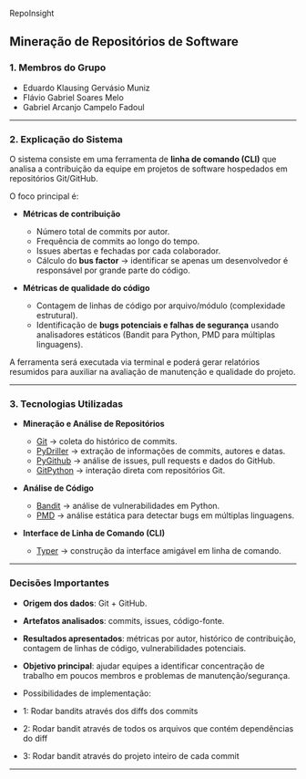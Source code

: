 RepoInsight
## Mineração de Repositórios de Software  

### 1. Membros do Grupo  
- Eduardo Klausing Gervásio Muniz 
- Flávio Gabriel Soares Melo  
- Gabriel Arcanjo Campelo Fadoul
  
---

### 2. Explicação do Sistema  
O sistema consiste em uma ferramenta de **linha de comando (CLI)** que analisa a contribuição da equipe em projetos de software hospedados em repositórios Git/GitHub.  

O foco principal é:  
- **Métricas de contribuição**  
  - Número total de commits por autor.  
  - Frequência de commits ao longo do tempo.  
  - Issues abertas e fechadas por cada colaborador.  
  - Cálculo do **bus factor** → identificar se apenas um desenvolvedor é responsável por grande parte do código.  

- **Métricas de qualidade do código**  
  - Contagem de linhas de código por arquivo/módulo (complexidade estrutural).  
  - Identificação de **bugs potenciais e falhas de segurança** usando analisadores estáticos (Bandit para Python, PMD para múltiplas linguagens).  

A ferramenta será executada via terminal e poderá gerar relatórios resumidos para auxiliar na avaliação de manutenção e qualidade do projeto.  

---

### 3. Tecnologias Utilizadas  

- **Mineração e Análise de Repositórios**  
  - [Git](https://git-scm.com/) → coleta do histórico de commits.  
  - [PyDriller](https://github.com/ishepard/pydriller) → extração de informações de commits, autores e datas.  
  - [PyGithub](https://github.com/PyGithub/PyGithub) → análise de issues, pull requests e dados do GitHub.  
  - [GitPython](https://github.com/gitpython-developers/GitPython) → interação direta com repositórios Git.  

- **Análise de Código**  
  - [Bandit](https://github.com/PyCQA/bandit) → análise de vulnerabilidades em Python.  
  - [PMD](https://github.com/pmd/pmd) → análise estática para detectar bugs em múltiplas linguagens.  

- **Interface de Linha de Comando (CLI)**  
  - [Typer](https://github.com/fastapi/typer) → construção da interface amigável em linha de comando.  

---

### Decisões Importantes  
- **Origem dos dados**: Git + GitHub.  
- **Artefatos analisados**: commits, issues, código-fonte.  
- **Resultados apresentados**: métricas por autor, histórico de contribuição, contagem de linhas de código, vulnerabilidades potenciais.  
- **Objetivo principal**: ajudar equipes a identificar concentração de trabalho em poucos membros e problemas de manutenção/segurança.

- Possibilidades de implementação:
- 1: Rodar bandits através dos diffs dos commits
- 2: Rodar bandit através de todos os arquivos que contém dependências do diff
- 3: Rodar bandit através do projeto inteiro de cada commit

---

